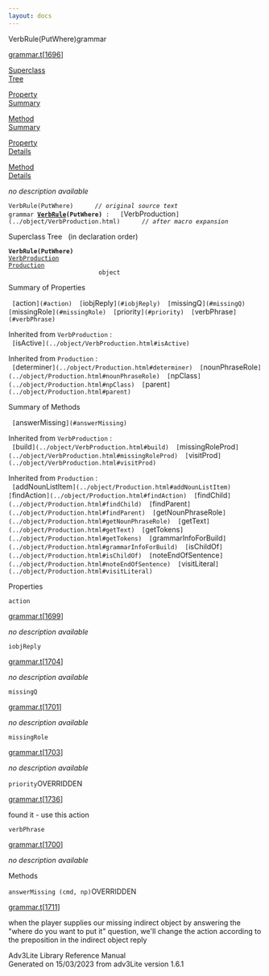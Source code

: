 ```yaml
---
layout: docs
---
```

<span class="title">VerbRule(PutWhere)</span><span class="type">grammar</span>

[grammar.t](../file/grammar.t.html)\[[1696](../source/grammar.t.html#1696)\]

[Superclass  
Tree](#_SuperClassTree_)

[Property  
Summary](#_PropSummary_)

[Method  
Summary](#_MethodSummary_)

[Property  
Details](#_Properties_)

[Method  
Details](#_Methods_)



*no description available*

`VerbRule(PutWhere)      `*`// original source text`*  
`grammar `**[`VerbRule`](../object/VerbRule.html)`(PutWhere)`**` :   [`VerbProduction`](../object/VerbProduction.html)      `*`// after macro expansion`*



<span id="_SuperClassTree_"></span>



<span class="hdln">Superclass Tree</span>   (in declaration order)



**`VerbRule(PutWhere)`**  
[`VerbProduction`](../object/VerbProduction.html)  
[`Production`](../object/Production.html)  
`                         object`  
<span id="_PropSummary_"></span>



<span class="hdln">Summary of Properties</span>  



` [`action`](#action)  [`iobjReply`](#iobjReply)  [`missingQ`](#missingQ)  [`missingRole`](#missingRole)  [`priority`](#priority)  [`verbPhrase`](#verbPhrase)  `

Inherited from `VerbProduction` :  
` [`isActive`](../object/VerbProduction.html#isActive)  `

Inherited from `Production` :  
` [`determiner`](../object/Production.html#determiner)  [`nounPhraseRole`](../object/Production.html#nounPhraseRole)  [`npClass`](../object/Production.html#npClass)  [`parent`](../object/Production.html#parent)  `

<span id="_MethodSummary_"></span>



<span class="hdln">Summary of Methods</span>  



` [`answerMissing`](#answerMissing)  `

Inherited from `VerbProduction` :  
` [`build`](../object/VerbProduction.html#build)  [`missingRoleProd`](../object/VerbProduction.html#missingRoleProd)  [`visitProd`](../object/VerbProduction.html#visitProd)  `

Inherited from `Production` :  
` [`addNounListItem`](../object/Production.html#addNounListItem)  [`findAction`](../object/Production.html#findAction)  [`findChild`](../object/Production.html#findChild)  [`findParent`](../object/Production.html#findParent)  [`getNounPhraseRole`](../object/Production.html#getNounPhraseRole)  [`getText`](../object/Production.html#getText)  [`getTokens`](../object/Production.html#getTokens)  [`grammarInfoForBuild`](../object/Production.html#grammarInfoForBuild)  [`isChildOf`](../object/Production.html#isChildOf)  [`noteEndOfSentence`](../object/Production.html#noteEndOfSentence)  [`visitLiteral`](../object/Production.html#visitLiteral)  `

<span id="_Properties_"></span>



<span class="hdln">Properties</span>  



<span id="action"></span>

`action`

[grammar.t](../file/grammar.t.html)\[[1699](../source/grammar.t.html#1699)\]



*no description available*



<span id="iobjReply"></span>

`iobjReply`

[grammar.t](../file/grammar.t.html)\[[1704](../source/grammar.t.html#1704)\]



*no description available*



<span id="missingQ"></span>

`missingQ`

[grammar.t](../file/grammar.t.html)\[[1701](../source/grammar.t.html#1701)\]



*no description available*



<span id="missingRole"></span>

`missingRole`

[grammar.t](../file/grammar.t.html)\[[1703](../source/grammar.t.html#1703)\]



*no description available*



<span id="priority"></span>

`priority`<span class="rem">OVERRIDDEN</span>

[grammar.t](../file/grammar.t.html)\[[1736](../source/grammar.t.html#1736)\]



found it - use this action



<span id="verbPhrase"></span>

`verbPhrase`

[grammar.t](../file/grammar.t.html)\[[1700](../source/grammar.t.html#1700)\]



*no description available*



<span id="_Methods_"></span>



<span class="hdln">Methods</span>  



<span id="answerMissing"></span>

`answerMissing (cmd, np)`<span class="rem">OVERRIDDEN</span>

[grammar.t](../file/grammar.t.html)\[[1711](../source/grammar.t.html#1711)\]



when the player supplies our missing indirect object by answering the
"where do you want to put it" question, we'll change the action
according to the preposition in the indirect object reply





Adv3Lite Library Reference Manual  
Generated on 15/03/2023 from adv3Lite version 1.6.1


